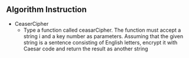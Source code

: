 ## Algorithm Instruction

- CeaserCipher
    - Type a function called ceasarCipher. The function must accept a string i and a key number as parameters. Assuming that the given string is a sentence consisting of English letters, encrypt it with Caesar code and return the result as another string